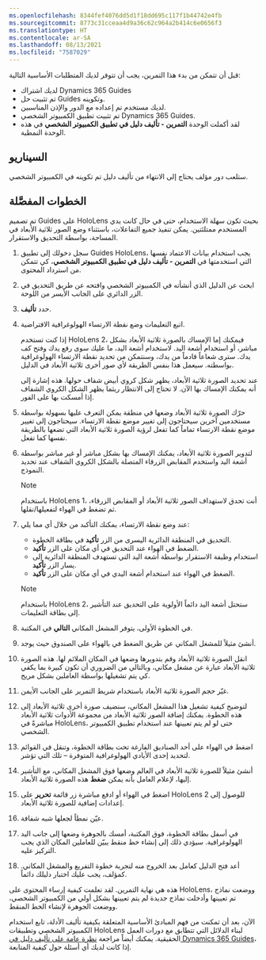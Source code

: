 ```yaml
---
ms.openlocfilehash: 8344fef4076dd5d1f18dd695c117f1b44742e4fb
ms.sourcegitcommit: 8773c31cceaa4d9a36c62c964a2b414c6e0656f3
ms.translationtype: HT
ms.contentlocale: ar-SA
ms.lasthandoff: 08/13/2021
ms.locfileid: "7587029"
---
```

قبل أن تتمكن من بدء هذا التمرين، يجب أن تتوفر لديك المتطلبات الأساسية التالية:

-   لديك اشتراك Dynamics 365 Guides
-   تم تثبيت حل Guides وتكوينه.
-   لديك مستخدم تم إعداده مع الدور والإذن المناسبين.
-   تم تثبيت تطبيق الكمبيوتر الشخصي Dynamics 365 Guides. 
-   لقد أكملت الوحدة **التمرين - تأليف دليل في تطبيق الكمبيوتر الشخصي** في هذه الوحدة النمطية.

## <a name="scenario"></a>السيناريو
ستلعب دور مؤلف يحتاج إلى الانتهاء من تأليف دليل تم تكوينه في الكمبيوتر الشخصي.

## <a name="detailed-steps"></a>الخطوات المفصَّلة
تم تصميم Guides على HoloLens بحيث تكون سهلة الاستخدام، حتى في حال كانت يدي المستخدم ممتلئتين. يمكن تنفيذ جميع التفاعلات، باستثناء وضع الصور ثلاثية الأبعاد في المساحة، بواسطة التحديق والاستقرار. 

1. سجل دخولك إلى تطبيق Guides HoloLens، يجب استخدام بيانات الاعتماد نفسها التي استخدمتها في **التمرين - تأليف دليل في تطبيق الكمبيوتر الشخصي**، كي تتمكن من استرداد المحتوى.
1. ابحث عن الدليل الذي أنشأته في الكمبيوتر الشخصي وافتحه عن طريق التحديق في الزر الدائري على الجانب الأيسر من اللوحة.
1. حدد **تأليف**. 
1. اتبع التعليمات وضع نقطة الارتساء الهولوغرافية الافتراضية. 

    إذا كنت تستخدم HoloLens 2، فيمكنك إما الإمساك بالصورة ثلاثية الأبعاد بشكل مباشر، أو استخدام أشعة اليد. لاستخدام أشعة اليد، ما عليك سوى رفع يدك وفتح كف يدك. سترى شعاعاً قادماً من يدك، وسنتمكن من تحديد نقطة الارتساء الهولوغرافية بواسطته. سيعمل هذا بنفس الطريقة لأي صور أخرى ثلاثية الأبعاد في الدليل. 
    
    عند تحديد الصورة ثلاثية الأبعاد، يظهر شكل كروي أبيض شفاف حولها. هذه إشارة إلى أنه يمكنك الإمساك بها الآن. لا تحتاج إلى الانتظار ريثما يظهر الشكل الكروي الشفاف إذا أمسكت بها على الفور. 

2. حرّك الصورة ثلاثية الأبعاد وضعها في منطقة يمكن التعرف عليها بسهولة بواسطة مستخدمين آخرين سيحتاجون إلى تغيير موضع نقطة الارتساء. سيحتاجون إلى تغيير موضع نقطة الارتساء تماماً كما تفعل لرؤية الصورة ثلاثية الأبعاد التي تضعها بالطريقة نفسها كما تفعل. 
1. لتدوير الصورة ثلاثية الأبعاد، يمكنك الإمساك بها بشكل مباشر أو غير مباشر بواسطة أشعة اليد واستخدم المقابض الزرقاء المتصلة بالشكل الكروي الشفاف عند تحديد النموذج. 

    > [!NOTE]
    > باستخدام HoloLens 1، أنت تحدق لاستهداف الصور ثلاثية الأبعاد أو المقابض الزرقاء، ثم تضغط في الهواء لتفعيلها/نقلها.
 


1. عند وضع نقطة الارتساء، يمكنك التأكبد من خلال أي مما يلي:

    - التحديق في المنطقة الدائرية اليسرى من الزر **تأكيد** في بطاقة الخطوة.
    - الضغط في الهواء عند التحديق في أي مكان على الزر **تأكيد**.
    - استخدام وظيفة الاستقرار بواسطة أشعة اليد التي تستهدف المنطقة الدائرية إلى يسار الزر **تأكيد**.
    - الضغط في الهواء عند استخدام أشعة اليدي في أي مكان على الزر **تأكيد**. 

    > [!NOTE]
    > باستخدام HoloLens 2، ستحتل أشعة اليد دائماً الأولوية على التحديق عند التأشير إلى بطاقة التعليمات. 

1. في الخطوة الأولى، يتوفر المشغل المكاني **التالي** في المكتبة. 
1. أنشئ مثيلاً للمشغل المكاني عن طريق الضغط في بالهواء على الصندوق حيث يوجد.
1. انقل الصورة ثلاثية الأبعاد وقم بتدويرها وضعها في المكان الملائم لها. هذه الصورة ثلاثية الأبعاد عبارة عن مشغل مكاني، وبالتالي من الضروري أن تكون كبيرة بما يكفي كي يتم تشغيلها بواسطة العاملين بشكل مريح. 
1. غيّر حجم الصورة ثلاثية الأبعاد باستخدام شريط التمرير على الجانب الأيمن.
2. لتوضيح كيفية تشغيل هذا المشغل المكاني، سنضيف صورة أخرى ثلاثية الأبعاد إلى هذه الخطوة. يمكنك إضافة الصور ثلاثية الأبعاد من مجموعة الأدوات ثلاثية الأبعاد‬ مباشرةً في HoloLens، حتى لو لم يتم تعيينها عند استخدام تطبيق الكمبيوتر الشخصي. 
1. اضغط في الهواء على أحد الصناديق الفارغة تحت بطاقة الخطوة، وتنقل في القوائم لتحديد إحدى الأيادي الهولوغرافية المتوفرة – تلك التي تؤشر. 
1. أنشئ مثيلاً للصورة ثلاثية الأبعاد في العالم وضعها فوق المشغل المكاني، مع التأشير إليها، لإعلام العامل بأنه يمكن **ضغط** هذه الصورة ثلاثية الأبعاد. 
1. اضغط في الهواء أو ادفع مباشرة زر قائمة **تحرير** على HoloLens 2 للوصول إلى إعدادات إضافية للصورة ثلاثية الأبعاد.
1. عيّن نمطاً لجعلها شبه شفافة.
1. في أسفل بطاقة الخطوة، فوق المكتبة، أمسك بالجوهرة وضعها إلى جانب اليد الهولوغرافية. سيؤدي ذلك إلى إنشاء خط منقط يبيّن للعاملين المكان الذي يجب التركيز عليه.
1. أعد فتح الدليل كعامل بعد الخروج منه لتجربة خطوة التفريع والمشغل المكاني. كمؤلف، يجب عليك اختبار دليلك دائماً. 

هذه هي نهاية التمرين. لقد تعلمت كيفية إرساء المحتوى على HoloLens، ووضعت نماذج تم تعيينها وأدخلت نماذج جديدة لم يتم تعيينها بشكل أولي من الكمبيوتر الشخصي، ووضعت الجوهرة لإنشاء الخط المنقط.

الآن، بعد أن تمكنت من فهم المبادئ الأساسية المتعلقة بكيفية تأليف الأدلة، تابع استخدام الكمبيوتر الشخصي وتطبيقات HoloLens لبناء الدلائل التي تتطابق مع دورات العمل الحقيقية. يمكنك أيضاً مراجعة [نظرة عامة على تأليف دليل في Dynamics 365 Guides](/dynamics365/mixed-reality/guides/authoring-overview/?azure-portal=true)، إذا كانت لديك أي أسئلة حول كيفية المتابعة. 